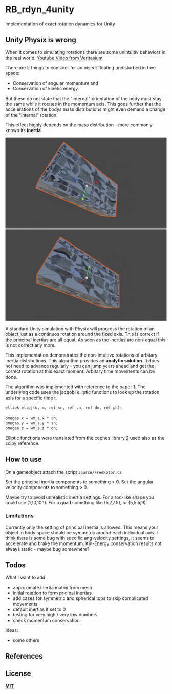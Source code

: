 # RB_rdyn_4unity

Implementation of exact rotation dynamics for Unity

## Unity Physix is wrong

When it comes to simulating rotations there are some unintuitiv behaviors in the real world. 
[Youtube Video from Veritasium](https://youtu.be/1VPfZ_XzisU)

There are 2 things to consider for an object floating undisturbed in free space: 
* Conservation of angular momentum and 
* Conservation of kinetic energy.

But these do not state that the "internal" orientation of the body must stay the same while it rotates in the momentum axis. 
This goes further that the accelerations of the bodys mass distributions might even demand a change of the "internal" rotation.

This effect highly depends on the mass distribution - more commonly known its **inertia**.
  
![before flip](/doc/flip1.png)
![after flip](/doc/flip2.png)

A standard Unity simulation with Physix will progress the rotation of an object just as a continuos 
rotation around the fixed axis. This is correct if the principal inertias are all equal. As soon as 
the inertias are non-equal this is not correct any more.  

This implementation demonstrates the non-intuitive rotations of arbitary inertia distributions.
This algorithm provides an **analytic solution**. It does not need to advance regularly - 
you can jump years ahead and get the correct rotation at this exact moment. Arbitary time movements can be done.

The algorithm was implemented with reference to the paper [1][1].
The underlying code uses the jacqobi elliptic functions to look up the rotation axis for a specific time t.

    ellipk.ellpj(u, m, ref sn, ref cn, ref dn, ref ph);

    omegas.x = wm_s.x * cn;
    omegas.y = wm_s.y * sn;
    omegas.z = wm_s.z * dn;

Elliptic functions were translated from the cephes library [2][2] used also as the scipy reference.


## How to use

On a gameobject attach the script `source/FreeRotor.cs`

Set the principal inertia components to something > 0. 
Set the angular velocity components to something > 0.



Maybe try to avoid unrealistic inertia settings. 
For a rod-like shape you could use (1,10,10.1).
For a quad something like (5,7,7.5), or (5,5.5,9).


### Limitations

Currently only the setting of principal inertia is allowed. This means your object in body space should be symmetric around each individual axis.
I think there is some bug with specific ang-velocity settings, it seems to accelerate and brake the momentum.
Kin-Energy conservation results not always static - maybe bug somewhere?

## Todos

What I want to add:
* approximate inertia matrix from mesh
* initial rotation to form pricipal inertias
* add cases for symmetric and spherical tops to skip complicated movements
* default inertias if set to 0
* testing for very high / very low numbers
* check momentum conservation

Ideas:
* some others


## References

[1]: https://doi.org/10.1016/j.jcp.2006.11.019 (Numerical implementation of the exact dynamics of free rigid bodies)  
[2]: http://www.netlib.org/cephes/ (Cephes function library)  

## License

**[MIT](LICENSE)**